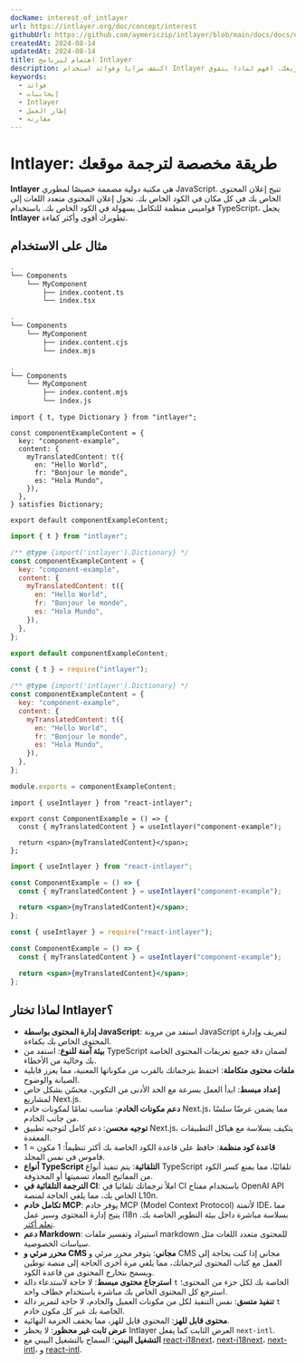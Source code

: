 ```yaml
---
docName: interest_of_intlayer
url: https://intlayer.org/doc/concept/interest
githubUrl: https://github.com/aymericzip/intlayer/blob/main/docs/docs/en/interest_of_intlayer.md
createdAt: 2024-08-14
updatedAt: 2024-08-14
title: اهتمام لبرنامج Intlayer
description: اكتشف مزايا وفوائد استخدام Intlayer في مشاريعك. افهم لماذا يتفوق Intlayer بين الأطر الأخرى.
keywords:
  - فوائد
  - إيجابيات
  - Intlayer
  - إطار العمل
  - مقارنة
---
```


# Intlayer: طريقة مخصصة لترجمة موقعك

**Intlayer** هي مكتبة دولية مصممة خصيصًا لمطوري JavaScript. تتيح إعلان المحتوى الخاص بك في كل مكان في الكود الخاص بك. تحول إعلان المحتوى متعدد اللغات إلى قواميس منظمة للتكامل بسهولة في الكود الخاص بك. باستخدام TypeScript، يجعل **Intlayer** تطويرك أقوى وأكثر كفاءة.

## مثال على الاستخدام

```bash codeFormat="typescript"
.
└── Components
    └── MyComponent
        ├── index.content.ts
        └── index.tsx
```

```bash codeFormat="commonjs"
.
└── Components
    └── MyComponent
        ├── index.content.cjs
        └── index.mjs
```

```bash codeFormat="esm"
.
└── Components
    └── MyComponent
        ├── index.content.mjs
        └── index.js
```

```tsx fileName="./Components/MyComponent/index.content.ts" codeFormat="typescript"
import { t, type Dictionary } from "intlayer";

const componentExampleContent = {
  key: "component-example",
  content: {
    myTranslatedContent: t({
      en: "Hello World",
      fr: "Bonjour le monde",
      es: "Hola Mundo",
    }),
  },
} satisfies Dictionary;

export default componentExampleContent;
```

```jsx fileName="./Components/MyComponent/index.mjx" codeFormat="esm"
import { t } from "intlayer";

/** @type {import('intlayer').Dictionary} */
const componentExampleContent = {
  key: "component-example",
  content: {
    myTranslatedContent: t({
      en: "Hello World",
      fr: "Bonjour le monde",
      es: "Hola Mundo",
    }),
  },
};

export default componentExampleContent;
```

```jsx fileName="./Components/MyComponent/index.csx" codeFormat="commonjs"
const { t } = require("intlayer");

/** @type {import('intlayer').Dictionary} */
const componentExampleContent = {
  key: "component-example",
  content: {
    myTranslatedContent: t({
      en: "Hello World",
      fr: "Bonjour le monde",
      es: "Hola Mundo",
    }),
  },
};

module.exports = componentExampleContent;
```

```tsx fileName="./Components/MyComponent/index.tsx" codeFormat="typescript"
import { useIntlayer } from "react-intlayer";

export const ComponentExample = () => {
  const { myTranslatedContent } = useIntlayer("component-example");

  return <span>{myTranslatedContent}</span>;
};
```

```jsx fileName="./Components/MyComponent/index.mjx" codeFormat="esm"
import { useIntlayer } from "react-intlayer";

const ComponentExample = () => {
  const { myTranslatedContent } = useIntlayer("component-example");

  return <span>{myTranslatedContent}</span>;
};
```

```jsx fileName="./Components/MyComponent/index.csx" codeFormat="commonjs"
const { useIntlayer } = require("react-intlayer");

const ComponentExample = () => {
  const { myTranslatedContent } = useIntlayer("component-example");

  return <span>{myTranslatedContent}</span>;
};
```

## لماذا تختار Intlayer؟

- **إدارة المحتوى بواسطة JavaScript**: استفد من مرونة JavaScript لتعريف وإدارة المحتوى الخاص بك بكفاءة.
- **بيئة آمنة للنوع**: استفد من TypeScript لضمان دقة جميع تعريفات المحتوى الخاصة بك وخالية من الأخطاء.
- **ملفات محتوى متكاملة**: احتفظ بترجماتك بالقرب من مكوناتها المعنية، مما يعزز قابلية الصيانة والوضوح.
- **إعداد مبسط**: ابدأ العمل بسرعة مع الحد الأدنى من التكوين، محسّن بشكل خاص لمشاريع Next.js.
- **دعم مكونات الخادم**: مناسب تمامًا لمكونات خادم Next.js، مما يضمن عرضًا سلسًا من جانب الخادم.
- **توجيه محسن**: دعم كامل لتوجيه تطبيق Next.js، يتكيف بسلاسة مع هياكل التطبيقات المعقدة.
- **قاعدة كود منظمة**: حافظ على قاعدة الكود الخاصة بك أكثر تنظيماً: 1 مكون = 1 قاموس في نفس المجلد.
- **أنواع TypeScript التلقائية**: يتم تنفيذ أنواع TypeScript تلقائيًا، مما يمنع كسر الكود من المفاتيح المعاد تسميتها أو المحذوفة.
- **الترجمة التلقائية في CI**: املأ ترجماتك تلقائيا في CI باستخدام مفتاح OpenAI API الخاص بك، مما يلغي الحاجة لمنصة L10n.
- **تكامل خادم MCP**: يوفر خادم MCP (Model Context Protocol) لأتمتة IDE، مما يتيح إدارة المحتوى وسير عمل i18n بسلاسة مباشرة داخل بيئة التطوير الخاصة بك. [تعلم أكثر](https://github.com/aymericzip/intlayer/blob/main/docs/docs/en/mcp_server.md).
- **دعم Markdown**: استيراد وتفسير ملفات markdown للمحتوى متعدد اللغات مثل سياسات الخصوصية.
- **محرر مرئي و CMS مجاني**: يتوفر محرر مرئي و CMS مجاني إذا كنت بحاجة إلى العمل مع كتاب المحتوى لترجماتك، مما يلغي مرة أخرى الحاجة إلى منصة توطين ويسمح بتخارج المحتوى من قاعدة الكود.
- **استرجاع محتوى مبسط**: لا حاجة لاستدعاء دالة `t` الخاصة بك لكل جزء من المحتوى؛ استرجع كل المحتوى الخاص بك مباشرة باستخدام خطاف واحد.
- **تنفيذ متسق**: نفس التنفيذ لكل من مكونات العميل والخادم، لا حاجة لتمرير دالة `t` الخاصة بك عبر كل مكون خادم.
- **محتوى قابل للهز**: المحتوى قابل للهز، مما يخفف الحزمة النهائية.
- **عرض ثابت غير محظور**: لا يحظر Intlayer العرض الثابت كما يفعل `next-intl`.
- **التشغيل البيني**: السماح بالتشغيل البيني مع [react-i18next](https://github.com/aymericzip/intlayer/blob/main/docs/docs/en/intlayer_with_react-i18next.md)، [next-i18next](https://github.com/aymericzip/intlayer/blob/main/docs/docs/en/intlayer_with_next-i18next.md)، [next-intl](https://github.com/aymericzip/intlayer/blob/main/docs/docs/en/intlayer_with_next-intl.md)، و [react-intl](https://github.com/aymericzip/intlayer/blob/main/docs/docs/en/intlayer_with_react-intl.md).
